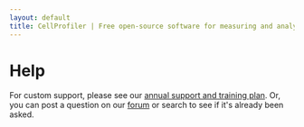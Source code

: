 ```yaml
---
layout: default
title: CellProfiler | Free open-source software for measuring and analyzing cell images
---
```


# Help

For custom support, please see our [annual support and training plan](/supportplan/). Or, you can post a question on our [forum](http://forum.cellprofiler.org/) or search to see if it's already been asked.
